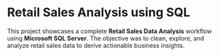 # Retail Sales Analysis using SQL

This project showcases a complete **Retail Sales Data Analysis** workflow using **Microsoft SQL Server**. The objective was to clean, explore, and analyze retail sales data to derive actionable business insights.

